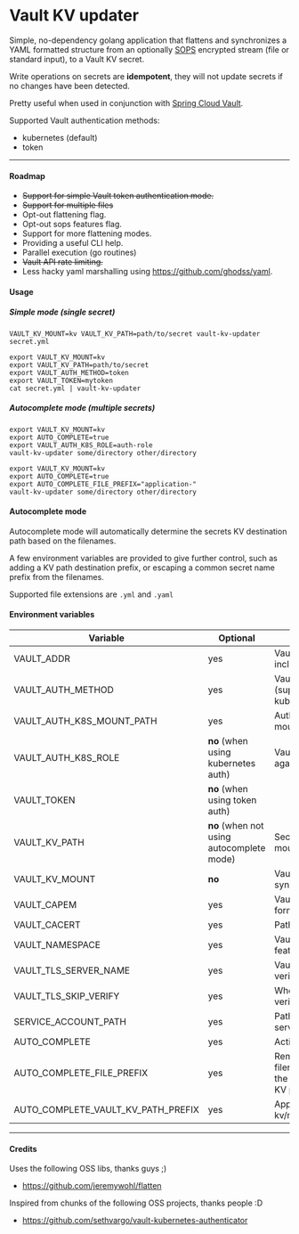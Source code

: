 # Vault KV updater


Simple, no-dependency golang application that flattens and synchronizes a YAML formatted structure from an optionally [SOPS](https://github.com/mozilla/sops) encrypted stream (file or standard input), to a Vault KV secret.

Write operations on secrets are **idempotent**, they will not update secrets if no changes have been detected.

Pretty useful when used in conjunction with [Spring Cloud Vault](https://github.com/spring-cloud/spring-cloud-vault).

Supported Vault authentication methods:
- kubernetes (default)
- token

---

#### Roadmap

* ~~Support for simple Vault token authentication mode.~~
* ~~Support for multiple files~~
* Opt-out flattening flag.
* Opt-out sops features flag.
* Support for more flattening modes.
* Providing a useful CLI help.
* Parallel execution (go routines)
* ~~Vault API rate limiting.~~
* Less hacky yaml marshalling using https://github.com/ghodss/yaml.

#### Usage

##### Simple mode (single secret)
```
VAULT_KV_MOUNT=kv VAULT_KV_PATH=path/to/secret vault-kv-updater secret.yml
```

```
export VAULT_KV_MOUNT=kv
export VAULT_KV_PATH=path/to/secret
export VAULT_AUTH_METHOD=token
export VAULT_TOKEN=mytoken
cat secret.yml | vault-kv-updater
```

##### Autocomplete mode (multiple secrets)
```
export VAULT_KV_MOUNT=kv
export AUTO_COMPLETE=true
export VAULT_AUTH_K8S_ROLE=auth-role
vault-kv-updater some/directory other/directory
```

```
export VAULT_KV_MOUNT=kv
export AUTO_COMPLETE=true
export AUTO_COMPLETE_FILE_PREFIX="application-"
vault-kv-updater some/directory other/directory
```


#### Autocomplete mode

Autocomplete mode will automatically determine the secrets KV destination path based on the filenames.

A few environment variables are provided to give further control, such as adding a KV path destination prefix,
or escaping a common secret name prefix from the filenames.   

Supported file extensions are `.yml` and `.yaml` 

#### Environment variables

|Variable|Optional|Description|defaults|
|---|---|---|---|
|VAULT_ADDR|yes|Vault endpoint address, including scheme and port|"http://127.0.0.1:8200"|
|VAULT_AUTH_METHOD|yes|Vault authentication method (supported methods: token, kubernetes)|kubernetes|
|VAULT_AUTH_K8S_MOUNT_PATH|yes|Authentication backend mount path|"kubernetes"|
|VAULT_AUTH_K8S_ROLE|**no** (when using kubernetes auth)|Vault role to authenticate against||
|VAULT_TOKEN|**no** (when using token auth)||||
|VAULT_KV_PATH|**no** (when not using autocomplete mode)|Secret path, not including kv mount||
|VAULT_KV_MOUNT|**no**|Vault KV mount to synchronize secrets to||
|VAULT_CAPEM|yes|Vault CA certificate in PEM format||
|VAULT_CACERT|yes|Path to the vault CA file||
|VAULT_NAMESPACE|yes|Vault namespace (enterprise feature)||
|VAULT_TLS_SERVER_NAME|yes|Vault server hostname to verify against||
|VAULT_TLS_SKIP_VERIFY|yes|Whether to skip TLS verification|false|
|SERVICE_ACCOUNT_PATH|yes|Path to the Kubernetes serviceaccount token file|"/var/run/secrets/kubernetes.io/serviceaccount/token"|
|AUTO_COMPLETE|yes|Activates autocomplete mode|false|
|AUTO_COMPLETE_FILE_PREFIX|yes|Removes the prefix from the filename before determining the associated Vault secret's KV path||
|AUTO_COMPLETE_VAULT_KV_PATH_PREFIX|yes|Appends a base KV path, i.e. kv/mybasekvpath/secretname||

---

#### Credits

Uses the following OSS libs, thanks guys ;)
* https://github.com/jeremywohl/flatten

Inspired from chunks of the following OSS projects, thanks people :D
* https://github.com/sethvargo/vault-kubernetes-authenticator